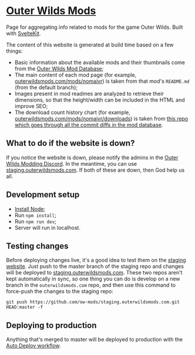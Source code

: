 # [Outer Wilds Mods](https://outerwildsmods.com/)

Page for aggregating info related to mods for the game Outer Wilds. Built with [SvelteKit](https://kit.svelte.dev/).

The content of this website is generated at build time based on a few things:

- Basic information about the available mods and their thumbnails come from the [Outer Wilds Mod Database](https://github.com/ow-mods/ow-mod-db);
- The main content of each mod page (for example, [outerwildsmods.com/mods/nomaivr](https://outerwildsmods.com/mods/nomaivr/)) is taken from that mod's `README.md` (from the default branch);
- Images present in mod readmes are analyzed to retrieve their dimensions, so that the height/width can be included in the HTML and improve SEO;
- The download count history chart (for example, [outerwildsmods.com/mods/nomaivr/downloads](https://outerwildsmods.com/mods/nomaivr/downloads)) is taken from [this repo which goes through all the commit diffs in the mod database](https://github.com/misternebula/OWModDBDownloadCountExtractor).

## What to do if the website is down?

If you notice the website is down, please notify the admins in the [Outer Wilds Modding Discord](https://discord.gg/9vE5aHxcF9). In the meantime, you can use [staging.outerwildsmods.com](https://staging.outerwildsmods.com). If both of these are down, then God help us all.

## Development setup

- [Install Node](https://nodejs.org/en/download/);
- Run `npm install`;
- Run `npm run dev`;
- Server will run in localhost.

## Testing changes

Before deploying changes live, it's a good idea to test them on the [staging website](https://github.com/ow-mods/staging.outerwildsmods.com). Just push to the master branch of the staging repo and changes will be deployed to [staging.outerwildsmods.com](https://staging.outerwildsmods.com). These two repos aren't kept automatically in sync, so one thing you can do is develop on a new branch in the `outerwildsmods.com` repo, and then use this command to force-push the changes to the staging repo:

```
git push https://github.com/ow-mods/staging.outerwildsmods.com.git HEAD:master -f
```

## Deploying to production

Anything that's merged to master will be deployed to production with the [Auto Deploy workflow](https://github.com/ow-mods/outerwildsmods.com/actions/workflows/auto-deploy.yml).
